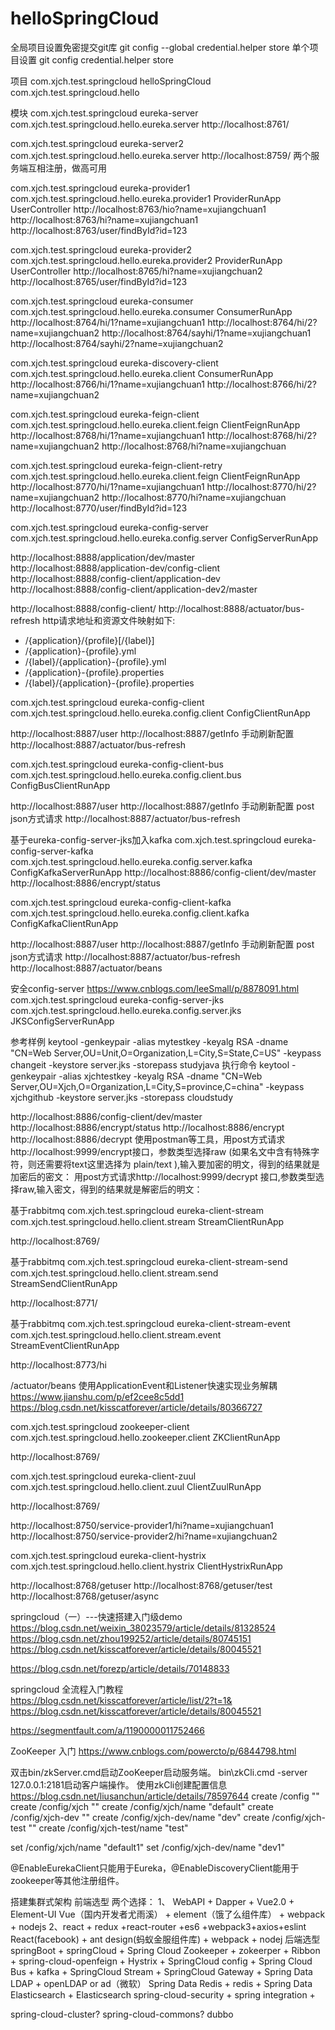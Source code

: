 # helloSpringCloud
全局项目设置免密提交git库
git config --global credential.helper store
单个项目设置
git config credential.helper store

项目
<groupId>com.xjch.test.springcloud</groupId>
<artifactId>helloSpringCloud</artifactId>
com.xjch.test.springcloud.hello

模块
<groupId>com.xjch.test.springcloud</groupId>
<artifactId>eureka-server</artifactId>
com.xjch.test.springcloud.hello.eureka.server
http://localhost:8761/

<groupId>com.xjch.test.springcloud</groupId>
<artifactId>eureka-server2</artifactId>
com.xjch.test.springcloud.hello.eureka.server
http://localhost:8759/
两个服务端互相注册，做高可用


<groupId>com.xjch.test.springcloud</groupId>
<artifactId>eureka-provider1</artifactId>
com.xjch.test.springcloud.hello.eureka.provider1
ProviderRunApp
UserController 
http://localhost:8763/hio?name=xujiangchuan1
http://localhost:8763/hi?name=xujiangchuan1
http://localhost:8763/user/findById?id=123

<groupId>com.xjch.test.springcloud</groupId>
<artifactId>eureka-provider2</artifactId>
com.xjch.test.springcloud.hello.eureka.provider2
ProviderRunApp
UserController 
http://localhost:8765/hi?name=xujiangchuan2
http://localhost:8765/user/findById?id=123

<groupId>com.xjch.test.springcloud</groupId>
<artifactId>eureka-consumer</artifactId>
com.xjch.test.springcloud.hello.eureka.consumer
ConsumerRunApp
http://localhost:8764/hi/1?name=xujiangchuan1
http://localhost:8764/hi/2?name=xujiangchuan2
http://localhost:8764/sayhi/1?name=xujiangchuan1
http://localhost:8764/sayhi/2?name=xujiangchuan2

<groupId>com.xjch.test.springcloud</groupId>
<artifactId>eureka-discovery-client</artifactId>
com.xjch.test.springcloud.hello.eureka.client
ConsumerRunApp
http://localhost:8766/hi/1?name=xujiangchuan1
http://localhost:8766/hi/2?name=xujiangchuan2

<groupId>com.xjch.test.springcloud</groupId>
<artifactId>eureka-feign-client</artifactId>
com.xjch.test.springcloud.hello.eureka.client.feign
ClientFeignRunApp
http://localhost:8768/hi/1?name=xujiangchuan1
http://localhost:8768/hi/2?name=xujiangchuan2
http://localhost:8768/hi?name=xujiangchuan

<groupId>com.xjch.test.springcloud</groupId>
<artifactId>eureka-feign-client-retry</artifactId>
com.xjch.test.springcloud.hello.eureka.client.feign
ClientFeignRunApp
http://localhost:8770/hi/1?name=xujiangchuan1
http://localhost:8770/hi/2?name=xujiangchuan2
http://localhost:8770/hi?name=xujiangchuan
http://localhost:8770/user/findById?id=123


<groupId>com.xjch.test.springcloud</groupId>
<artifactId>eureka-config-server</artifactId>
com.xjch.test.springcloud.hello.eureka.config.server
ConfigServerRunApp

http://localhost:8888/application/dev/master
http://localhost:8888/application-dev/config-client
http://localhost:8888/config-client/application-dev
http://localhost:8888/config-client/application-dev2/master

http://localhost:8888/config-client/
http://localhost:8888/actuator/bus-refresh
http请求地址和资源文件映射如下: 
* /{application}/{profile}[/{label}] 
* /{application}-{profile}.yml 
* /{label}/{application}-{profile}.yml 
* /{application}-{profile}.properties 
* /{label}/{application}-{profile}.properties


<groupId>com.xjch.test.springcloud</groupId>
<artifactId>eureka-config-client</artifactId>
com.xjch.test.springcloud.hello.eureka.config.client
ConfigClientRunApp

http://localhost:8887/user 
http://localhost:8887/getInfo 
手动刷新配置
http://localhost:8887/actuator/bus-refresh

<groupId>com.xjch.test.springcloud</groupId>
<artifactId>eureka-config-client-bus</artifactId>
com.xjch.test.springcloud.hello.eureka.config.client.bus
ConfigBusClientRunApp

http://localhost:8887/user 
http://localhost:8887/getInfo 
手动刷新配置
post json方式请求 http://localhost:8887/actuator/bus-refresh

基于eureka-config-server-jks加入kafka
<groupId>com.xjch.test.springcloud</groupId>
<artifactId>eureka-config-server-kafka</artifactId>
com.xjch.test.springcloud.hello.eureka.config.server.kafka
ConfigKafkaServerRunApp
http://localhost:8886/config-client/dev/master
http://localhost:8886/encrypt/status

<groupId>com.xjch.test.springcloud</groupId>
<artifactId>eureka-config-client-kafka</artifactId>
com.xjch.test.springcloud.hello.eureka.config.client.kafka
ConfigKafkaClientRunApp

http://localhost:8887/user 
http://localhost:8887/getInfo 
手动刷新配置
post json方式请求 http://localhost:8887/actuator/bus-refresh
http://localhost:8887/actuator/beans

安全config-server
https://www.cnblogs.com/leeSmall/p/8878091.html
<groupId>com.xjch.test.springcloud</groupId>
<artifactId>eureka-config-server-jks</artifactId>
com.xjch.test.springcloud.hello.eureka.config.server.jks
JKSConfigServerRunApp

参考样例
keytool -genkeypair -alias mytestkey -keyalg RSA -dname "CN=Web Server,OU=Unit,O=Organization,L=City,S=State,C=US" -keypass changeit -keystore server.jks -storepass studyjava
执行命令
keytool -genkeypair -alias xjchtestkey -keyalg RSA -dname "CN=Web Server,OU=Xjch,O=Organization,L=City,S=province,C=china" -keypass xjchgithub -keystore server.jks -storepass cloudstudy

http://localhost:8886/config-client/dev/master
http://localhost:8886/encrypt/status
http://localhost:8886/encrypt
http://localhost:8886/decrypt
使用postman等工具，用post方式请求http://localhost:9999/encrypt接口，参数类型选择raw
(如果名文中含有特殊字符，则还需要将text这里选择为 plain/text ),输入要加密的明文，得到的结果就是加密后的密文：
用post方式请求http://localhost:9999/decrypt 接口,参数类型选择raw,输入密文，得到的结果就是解密后的明文：

基于rabbitmq
<groupId>com.xjch.test.springcloud</groupId>
<artifactId>eureka-client-stream</artifactId>
com.xjch.test.springcloud.hello.client.stream
StreamClientRunApp

http://localhost:8769/

基于rabbitmq
<groupId>com.xjch.test.springcloud</groupId>
<artifactId>eureka-client-stream-send</artifactId>
com.xjch.test.springcloud.hello.client.stream.send
StreamSendClientRunApp

http://localhost:8771/

基于rabbitmq
<groupId>com.xjch.test.springcloud</groupId>
<artifactId>eureka-client-stream-event</artifactId>
com.xjch.test.springcloud.hello.client.stream.event
StreamEventClientRunApp

http://localhost:8773/hi

/actuator/beans
使用ApplicationEvent和Listener快速实现业务解耦
https://www.jianshu.com/p/ef2cee8c5dd1
https://blog.csdn.net/kisscatforever/article/details/80366727

<groupId>com.xjch.test.springcloud</groupId>
<artifactId>zookeeper-client</artifactId>
com.xjch.test.springcloud.hello.zookeeper.client
ZKClientRunApp

http://localhost:8769/

<groupId>com.xjch.test.springcloud</groupId>
<artifactId>eureka-client-zuul</artifactId>
com.xjch.test.springcloud.hello.client.zuul
ClientZuulRunApp

http://localhost:8769/

http://localhost:8750/service-provider1/hi?name=xujiangchuan1
http://localhost:8750/service-provider2/hi?name=xujiangchuan2


<groupId>com.xjch.test.springcloud</groupId>
<artifactId>eureka-client-hystrix</artifactId>
com.xjch.test.springcloud.hello.client.hystrix
ClientHystrixRunApp

http://localhost:8768/getuser
http://localhost:8768/getuser/test
http://localhost:8768/getuser/async

springcloud（一）---快速搭建入门级demo
https://blog.csdn.net/weixin_38023579/article/details/81328524
https://blog.csdn.net/zhou199252/article/details/80745151
https://blog.csdn.net/kisscatforever/article/details/80045521

https://blog.csdn.net/forezp/article/details/70148833

springcloud 全流程入门教程
https://blog.csdn.net/kisscatforever/article/list/2?t=1&
https://blog.csdn.net/kisscatforever/article/details/80045521

https://segmentfault.com/a/1190000011752466

ZooKeeper 入门
https://www.cnblogs.com/powercto/p/6844798.html

双击bin/zkServer.cmd启动ZooKeeper启动服务端。
bin\zkCli.cmd -server 127.0.0.1:2181启动客户端操作。
使用zkCli创建配置信息
https://blog.csdn.net/liusanchun/article/details/78597644
create /config ""
create /config/xjch ""
create /config/xjch/name "default"
create /config/xjch-dev ""
create /config/xjch-dev/name "dev"
create /config/xjch-test ""
create /config/xjch-test/name "test"

set /config/xjch/name "default1"
set /config/xjch-dev/name "dev1"

@EnableEurekaClient只能用于Eureka，@EnableDiscoveryClient能用于zookeeper等其他注册组件。


搭建集群式架构
前端选型
	两个选择：
	1、	WebAPI + Dapper + Vue2.0 + Element-UI
		Vue（国内开发者尤雨溪） + element（饿了么组件库） + webpack + nodejs
	2、react + redux +react-router +es6 +webpack3+axios+eslint
		React(facebook) + ant design(蚂蚁金服组件库) + webpack + nodej
后端选型
springBoot +	springCloud + 
Spring Cloud Zookeeper + zokeerper + 
Ribbon + spring-cloud-openfeign + 
Hystrix + 
SpringCloud config + 
Spring Cloud Bus + kafka + SpringCloud Stream + 
SpringCloud Gateway  + 
Spring Data LDAP + openLDAP or ad（微软）
Spring Data Redis + redis + 
Spring Data Elasticsearch + Elasticsearch
spring-cloud-security + 
spring integration + 


spring-cloud-cluster?
spring-cloud-commons?
dubbo